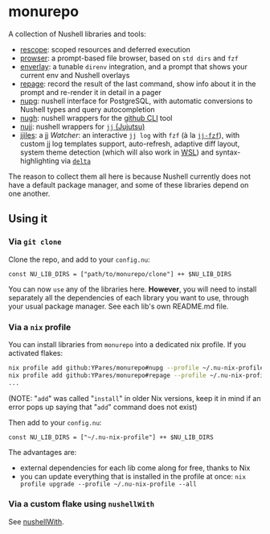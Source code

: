 # monurepo

A collection of Nushell libraries and tools:

- [rescope](./rescope): scoped resources and deferred execution
- [prowser](./prowser): a prompt-based file browser, based on `std dirs` and
  `fzf`
- [enverlay](./enverlay): a tunable `direnv` integration, and a prompt that
  shows your current env and Nushell overlays
- [repage](./repage): record the result of the last command, show info about it
  in the prompt and re-render it in detail in a pager
- [nupg](./nupg): nushell interface for PostgreSQL, with automatic conversions
  to Nushell types and query autocompletion
- [nugh](./nugh): nushell wrappers for the
  [github CLI](https://github.com/cli/cli) tool
- [nujj](./nujj): nushell wrappers for
  [`jj` (Jujutsu)](https://github.com/jj-vcs/jj)
- [jjiles](./jjiles): a jj _Watcher_: an interactive `jj log` with `fzf` (à la
  [`jj-fzf`](https://github.com/tim-janik/jj-fzf)), with custom jj log templates
  support, auto-refresh, adaptive diff layout, system theme detection (which
  will also work in [WSL](https://learn.microsoft.com/en-us/windows/wsl/)) and
  syntax-highlighting via [`delta`](https://github.com/dandavison/delta)

The reason to collect them all here is because Nushell currently does not have a
default package manager, and some of these libraries depend on one another.

## Using it

### Via `git clone`

Clone the repo, and add to your `config.nu`:

```nushell
const NU_LIB_DIRS = ["path/to/monurepo/clone"] ++ $NU_LIB_DIRS
```

You can now `use` any of the libraries here. **However**, you will need to
install separately all the dependencies of each library you want to use, through
your usual package manager. See each lib's own README.md file.

### Via a `nix` profile

You can install libraries from `monurepo` into a dedicated nix profile. If you
activated flakes:

```sh
nix profile add github:YPares/monurepo#nupg --profile ~/.nu-nix-profile
nix profile add github:YPares/monurepo#repage --profile ~/.nu-nix-profile
...
```

(NOTE: "`add`" was called "`install`" in older Nix versions, keep it in mind if
an error pops up saying that "`add`" command does not exist)

Then add to your `config.nu`:

```nushell
const NU_LIB_DIRS = ["~/.nu-nix-profile"] ++ $NU_LIB_DIRS
```

The advantages are:

- external dependencies for each lib come along for free, thanks to Nix
- you can update everything that is installed in the profile at once:
  `nix profile upgrade --profile ~/.nu-nix-profile --all`

### Via a custom flake using `nushellWith`

See [nushellWith](https://github.com/YPares/nushellWith).

